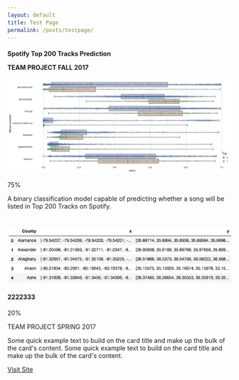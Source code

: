 ```yaml
---
layout: default
title: Test Page
permalink: /posts/testpage/
---
```


<div class="row">
  <div class="mb-2 col-md-6">
    <div class="card" style="height: 400px;">
      <h4 class="card-header">Spotify Top 200 Tracks Prediction
        <p>
          <span class="badge badge-dark">TEAM PROJECT</span>
          <span class="badge badge-info">FALL 2017</span>
        </p>
      </h4>
      <div class="card-body">
        <img class="card-img-top" src="/figure/demo.png" alt="boxplot">
        <div class="progress">
          <div class="progress-bar progress-bar-striped bg-secondary" style="width:75%"><p>75%</p></div>
        </div>
        <p class="card-text text-left">A binary classification model capable of predicting whether a song will be listed in Top 200 Tracks on Spotify.</p>
      </div>
    </div>
  </div>  

  <div class="mb-2 col-md-6">
    <div class="card" style="height: 28rem;">
      <img class="card-img-top" src="/figure/2017Nov01_head_geo.png" alt="Card image cap">
      <div class="card-body">
        <h4 class="card-title">2222333</h4>
        <div class="progress">
          <div class="progress-bar progress-bar-striped bg-secondary" style="width:20%">20%</div>
        </div>
        <p>
          <span class="badge badge-dark">TEAM PROJECT</span>
          <span class="badge badge-info">SPRING 2017</span>
        </p>
        <p class="card-text text-left">Some quick example text to build on the card title and make up the bulk of the card's content. Some quick example text to build on the card title and make up the bulk of the card's content.</p>
        <div class="container text-center">
          <a href="#" class="btn btn-dark btn-sm">Visit Site</a>
        </div>
      </div>
    </div>
  </div>
  
</div>
